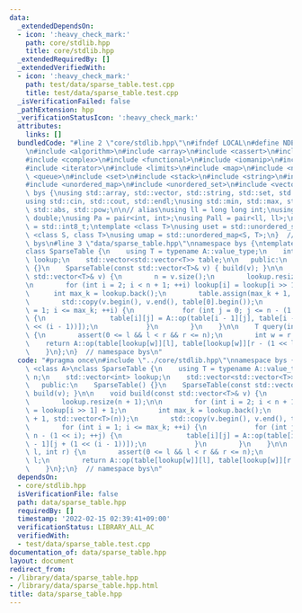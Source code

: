 ```yaml
---
data:
  _extendedDependsOn:
  - icon: ':heavy_check_mark:'
    path: core/stdlib.hpp
    title: core/stdlib.hpp
  _extendedRequiredBy: []
  _extendedVerifiedWith:
  - icon: ':heavy_check_mark:'
    path: test/data/sparse_table.test.cpp
    title: test/data/sparse_table.test.cpp
  _isVerificationFailed: false
  _pathExtension: hpp
  _verificationStatusIcon: ':heavy_check_mark:'
  attributes:
    links: []
  bundledCode: "#line 2 \"core/stdlib.hpp\"\n#ifndef LOCAL\n#define NDEBUG\n#endif\n\
    \n#include <algorithm>\n#include <array>\n#include <cassert>\n#include <cmath>\n\
    #include <complex>\n#include <functional>\n#include <iomanip>\n#include <iostream>\n\
    #include <iterator>\n#include <limits>\n#include <map>\n#include <numeric>\n#include\
    \ <queue>\n#include <set>\n#include <stack>\n#include <string>\n#include <type_traits>\n\
    #include <unordered_map>\n#include <unordered_set>\n#include <vector>\n\nnamespace\
    \ bys {\nusing std::array, std::vector, std::string, std::set, std::map, std::pair;\n\
    using std::cin, std::cout, std::endl;\nusing std::min, std::max, std::sort, std::reverse,\
    \ std::abs, std::pow;\n\n// alias\nusing ll = long long int;\nusing ld = long\
    \ double;\nusing Pa = pair<int, int>;\nusing Pall = pair<ll, ll>;\nusing ibool\
    \ = std::int8_t;\ntemplate <class T>\nusing uset = std::unordered_set<T>;\ntemplate\
    \ <class S, class T>\nusing umap = std::unordered_map<S, T>;\n}  // namespace\
    \ bys\n#line 3 \"data/sparse_table.hpp\"\nnamespace bys {\ntemplate <class A>\n\
    class SparseTable {\n    using T = typename A::value_type;\n    int n;\n    std::vector<int>\
    \ lookup;\n    std::vector<std::vector<T>> table;\n\n   public:\n    SparseTable()\
    \ {}\n    SparseTable(const std::vector<T>& v) { build(v); }\n\n    void build(const\
    \ std::vector<T>& v) {\n        n = v.size();\n        lookup.resize(n + 1);\n\
    \n        for (int i = 2; i < n + 1; ++i) lookup[i] = lookup[i >> 1] + 1;\n  \
    \      int max_k = lookup.back();\n        table.assign(max_k + 1, std::vector<T>(n));\n\
    \        std::copy(v.begin(), v.end(), table[0].begin());\n        for (int i\
    \ = 1; i <= max_k; ++i) {\n            for (int j = 0; j <= n - (1 << i); ++j)\
    \ {\n                table[i][j] = A::op(table[i - 1][j], table[i - 1][j + (1\
    \ << (i - 1))]);\n            }\n        }\n    }\n\n    T query(int l, int r)\
    \ {\n        assert(0 <= l && l < r && r <= n);\n        int w = r - l;\n    \
    \    return A::op(table[lookup[w]][l], table[lookup[w]][r - (1 << lookup[w])]);\n\
    \    }\n};\n}  // namespace bys\n"
  code: "#pragma once\n#include \"../core/stdlib.hpp\"\nnamespace bys {\ntemplate\
    \ <class A>\nclass SparseTable {\n    using T = typename A::value_type;\n    int\
    \ n;\n    std::vector<int> lookup;\n    std::vector<std::vector<T>> table;\n\n\
    \   public:\n    SparseTable() {}\n    SparseTable(const std::vector<T>& v) {\
    \ build(v); }\n\n    void build(const std::vector<T>& v) {\n        n = v.size();\n\
    \        lookup.resize(n + 1);\n\n        for (int i = 2; i < n + 1; ++i) lookup[i]\
    \ = lookup[i >> 1] + 1;\n        int max_k = lookup.back();\n        table.assign(max_k\
    \ + 1, std::vector<T>(n));\n        std::copy(v.begin(), v.end(), table[0].begin());\n\
    \        for (int i = 1; i <= max_k; ++i) {\n            for (int j = 0; j <=\
    \ n - (1 << i); ++j) {\n                table[i][j] = A::op(table[i - 1][j], table[i\
    \ - 1][j + (1 << (i - 1))]);\n            }\n        }\n    }\n\n    T query(int\
    \ l, int r) {\n        assert(0 <= l && l < r && r <= n);\n        int w = r -\
    \ l;\n        return A::op(table[lookup[w]][l], table[lookup[w]][r - (1 << lookup[w])]);\n\
    \    }\n};\n}  // namespace bys\n"
  dependsOn:
  - core/stdlib.hpp
  isVerificationFile: false
  path: data/sparse_table.hpp
  requiredBy: []
  timestamp: '2022-02-15 02:39:41+09:00'
  verificationStatus: LIBRARY_ALL_AC
  verifiedWith:
  - test/data/sparse_table.test.cpp
documentation_of: data/sparse_table.hpp
layout: document
redirect_from:
- /library/data/sparse_table.hpp
- /library/data/sparse_table.hpp.html
title: data/sparse_table.hpp
---
```

